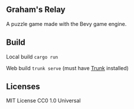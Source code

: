 ## Graham's Relay

A puzzle game made with the Bevy game engine.

Build
--
Local build
`cargo run`

Web build
`trunk serve`
(must have [Trunk](https://trunkrs.dev/) installed)

Licenses
--
MIT License
CC0 1.0 Universal
